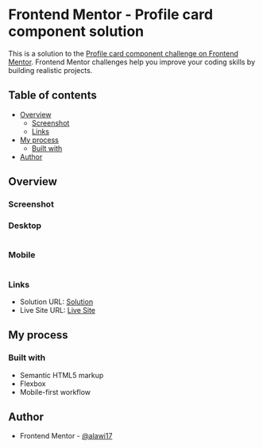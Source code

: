 # Frontend Mentor - Profile card component solution

This is a solution to the [Profile card component challenge on Frontend Mentor](https://www.frontendmentor.io/challenges/profile-card-component-cfArpWshJ). Frontend Mentor challenges help you improve your coding skills by building realistic projects.

## Table of contents

- [Overview](#overview)
  - [Screenshot](#screenshot)
  - [Links](#links)
- [My process](#my-process)
  - [Built with](#built-with)
- [Author](#author)

## Overview

### Screenshot

### Desktop

![]()

### Mobile

![]()

### Links

- Solution URL: [Solution]()
- Live Site URL: [Live Site]()

## My process

### Built with

- Semantic HTML5 markup
- Flexbox
- Mobile-first workflow

## Author

- Frontend Mentor - [@alawi17](https://www.frontendmentor.io/profile/alawi17)
